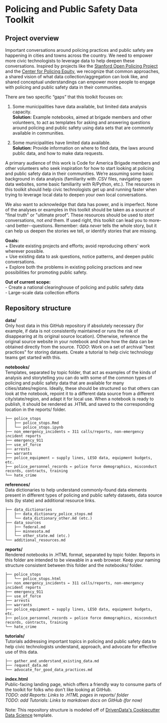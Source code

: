# Policing and Public Safety Data Toolkit  

## Project overview  

Important conversations around policing practices and public safety are happening in cities and towns across the country. We need to empower more civic technologists to leverage data to help deepen these conversations. Inspired by projects like the [Stanford Open Policing Project](https://openpolicing.stanford.edu/) and the [Center for Policing Equity](https://policingequity.org/), we recognize that common approaches, a shared vision of what data collection/aggregation can look like, and shared conceptual understandings can empower more people to engage with policing and public safety data in their communities.  

There are two specific “gaps” that this toolkit focuses on:  

1. Some municipalities have data available, but limited data analysis capacity.  
    **Solution:** Example notebooks, aimed at brigade members and other volunteers, to act as templates for asking and answering questions around policing and public safety using data sets that are commonly available in communities.  

2. Some municipalities have limited data available.  
    **Solution:** Provide information on where to find data, the laws around public data, and how to make data requests.  

A primary audience of this work is Code for America Brigade members and other volunteers who seek inspiration for how to start looking at policing and public safety data in their communities.  We’re assuming some basic background in data analysis (familiarity with .CSV files, navigating open data websites, some basic familiarity with R/Python, etc.). The resources in this toolkit should help civic technologists get up and running faster when trying to leverage local data to deepen your own local conversations.  

We also want to acknowledge that data has power, and is imperfect. None of the analyses or examples in this toolkit should be taken as a source of "final truth" or "ultimate proof".  These resources should be used to _start_ conversations, not _end_ them.  If used right, this toolkit can lead you to more--and better--questions. Remember: data _never_ tells the whole story, but it can help us deepen the stories we tell, or identify stories that are missing.  

**Goals:**  
    + Elevate existing projects and efforts; avoid reproducing others' work wherever possible.  
    + Use existing data to ask questions, notice patterns, and deepen public conversations.  
    + Explore both the problems in existing policing practices and new possibilities for promoting public safety.  

**Out of current scope:**  
    - Create a national clearinghouse of policing and public safety data  
    - Large-scale data collection efforts  


## Repository structure  

**data/**  
Only host data in this GitHub repository if absolutely necessary (for example, if data is not consistently maintained or runs the risk of disappearing at its original source location).  Otherwise, reference the original source website in your notebook and show how the data can be obtained directly from the source. *TODO*: Work on a set of archival "best practices" for storing datasets. Create a tutorial to help civic technology teams get started with this.  

**notebooks/**  
Templates, separated by topic folder, that act as examples of the kinds of analysis and storytelling you can do with some of the common types of policing and public safety data that are available for many cities/states/regions. Ideally, these should be structured so that others can look at the notebook, repoint it to a different data source from a different city/state/region, and adapt it for local use. When a notebook is ready to publish, it should be rendered as .HTML and saved to the corresponding location in the reports/ folder.  
```pre
├── police_stops
│   ├── police_stops.Rmd
│   └── police_stops.ipynb
├── non_emergency_incidents ← 311 calls/reports, non-emergency incident reports
├── emergency_911
├── use_of_force
├── arrests
├── warrants
├── police_equipment ← supply lines, LESO data, equipment budgets, etc.
├── police_personnel_records ← police force demographics, misconduct records, contracts, training
└── hate_crime
```  

**references/**  
Data dictionaries to help understand commonly-found data elements present in different types of policing and public safety datasets, data source lists (by state) and additional resource links.  
```pre
├── data_dictionaries
│   ├── data_dictionary_police_stops.md
│   └── data_dictionary_other.md (etc.)
├── data_sources
│   ├── federal.md
│   ├── minnesota.md
│   └── other_state.md (etc.)
└── additional_resources.md
```  

**reports/**  
Rendered notebooks in .HTML format, separated by topic folder. Reports in this folder are intended to be viewable in a web browser.  Keep your naming structure consistent between this folder and the notebooks/ folder.  
```pre
├── police_stops
│   └── police_stops.html
├── non_emergency_incidents ← 311 calls/reports, non-emergency incident reports
├── emergency_911
├── use_of_force
├── arrests
├── warrants
├── police_equipment ← supply lines, LESO data, equipment budgets, etc.
├── police_personnel_records ← police force demographics, misconduct records, contracts, training
└── hate_crime
```  

**tutorials/**  
Tutorials addressing important topics in policing and public safety data to help civic technologists understand, approach, and advocate for effective use of this data.  
```pre
├── gather_and_understand_existing_data.md
├── request_data.md
└── advocate_for_good_data_practices.md
```  

**index.html**  
Public-facing landing page, which offers a friendly way to consume parts of the toolkit for folks who don't like looking at GitHub.  
*TODO: add Reports: Links to .HTML pages in reports/ folder*  
*TODO: add Tutorials: Links to markdown docs on GitHub (for now)*  


Note: This repository structure is modeled off of [DrivenData's Cookiecutter Data Science](https://drivendata.github.io/cookiecutter-data-science/#directory-structure) template.  
